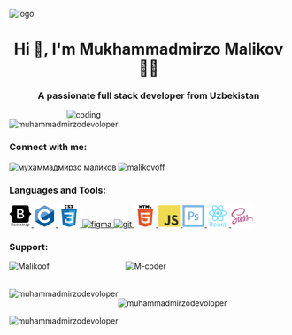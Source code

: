 ![logo](https://upload.wikimedia.org/wikipedia/commons/7/71/Psc_Les_Poissons_CONSTELLATION_3D.gif)
<h1 align="center">Hi 👋, I'm Mukhammadmirzo Malikov 👨‍💻</h1>
<h3 align="center">A passionate full stack developer from Uzbekistan</h3>
<img align="right" alt="coding" width="400" src="https://user-images.githubusercontent.com/74038190/229223263-cf2e4b07-2615-4f87-9c38-e37600f8381a.gif">


<p align="left"> <img src="https://komarev.com/ghpvc/?username=muhammadmirzodevoloper&label=Profile%20views&color=0e75b6&style=flat" alt="muhammadmirzodevoloper" /> </p>

<h3 align="left">Connect with me:</h3>
<p align="left">
<a href="https://fb.com/мухаммадмирзо маликов" target="blank"><img align="center" src="https://raw.githubusercontent.com/rahuldkjain/github-profile-readme-generator/master/src/images/icons/Social/facebook.svg" alt="мухаммадмирзо маликов" height="30" width="40" /></a>
<a href="https://instagram.com/malikovoff" target="blank"><img align="center" src="https://raw.githubusercontent.com/rahuldkjain/github-profile-readme-generator/master/src/images/icons/Social/instagram.svg" alt="malikovoff" height="30" width="40" /></a>
</p>

<h3 align="left">Languages and Tools:</h3>
<p align="left"> <a href="https://getbootstrap.com" target="_blank" rel="noreferrer"> <img src="https://raw.githubusercontent.com/devicons/devicon/master/icons/bootstrap/bootstrap-plain-wordmark.svg" alt="bootstrap" width="40" height="40"/> </a> <a href="https://www.cprogramming.com/" target="_blank" rel="noreferrer"> <img src="https://raw.githubusercontent.com/devicons/devicon/master/icons/c/c-original.svg" alt="c" width="40" height="40"/> </a> <a href="https://www.w3schools.com/css/" target="_blank" rel="noreferrer"> <img src="https://raw.githubusercontent.com/devicons/devicon/master/icons/css3/css3-original-wordmark.svg" alt="css3" width="40" height="40"/> </a> <a href="https://www.figma.com/" target="_blank" rel="noreferrer"> <img src="https://www.vectorlogo.zone/logos/figma/figma-icon.svg" alt="figma" width="40" height="40"/> </a> <a href="https://git-scm.com/" target="_blank" rel="noreferrer"> <img src="https://www.vectorlogo.zone/logos/git-scm/git-scm-icon.svg" alt="git" width="40" height="40"/> </a> <a href="https://www.w3.org/html/" target="_blank" rel="noreferrer"> <img src="https://raw.githubusercontent.com/devicons/devicon/master/icons/html5/html5-original-wordmark.svg" alt="html5" width="40" height="40"/> </a> <a href="https://developer.mozilla.org/en-US/docs/Web/JavaScript" target="_blank" rel="noreferrer"> <img src="https://raw.githubusercontent.com/devicons/devicon/master/icons/javascript/javascript-original.svg" alt="javascript" width="40" height="40"/> </a> <a href="https://www.photoshop.com/en" target="_blank" rel="noreferrer"> <img src="https://raw.githubusercontent.com/devicons/devicon/master/icons/photoshop/photoshop-line.svg" alt="photoshop" width="40" height="40"/> </a> <a href="https://reactjs.org/" target="_blank" rel="noreferrer"> <img src="https://raw.githubusercontent.com/devicons/devicon/master/icons/react/react-original-wordmark.svg" alt="react" width="40" height="40"/> </a> <a href="https://sass-lang.com" target="_blank" rel="noreferrer"> <img src="https://raw.githubusercontent.com/devicons/devicon/master/icons/sass/sass-original.svg" alt="sass" width="40" height="40"/> </a> </p>

<h3 align="left">Support:</h3>
<p><a href="https://www.buymeacoffee.com/Malikoof"> <img align="left" src="https://cdn.buymeacoffee.com/buttons/v2/default-yellow.png" height="50" width="210" alt="Malikoof" /></a><a href="https://ko-fi.com/M-coder"> <img align="left" src="https://cdn.ko-fi.com/cdn/kofi3.png?v=3" height="50" width="210" alt="M-coder" /></a></p><br><br>

<p><img align="left" src="https://github-readme-stats.vercel.app/api/top-langs?username=muhammadmirzodevoloper&show_icons=true&locale=en&layout=compact" alt="muhammadmirzodevoloper" /></p>

<p>&nbsp;<img align="center" src="https://github-readme-stats.vercel.app/api?username=muhammadmirzodevoloper&show_icons=true&locale=en" alt="muhammadmirzodevoloper" /></p>

<p><img align="center" src="https://github-readme-streak-stats.herokuapp.com/?user=muhammadmirzodevoloper&" alt="muhammadmirzodevoloper" /></p>
